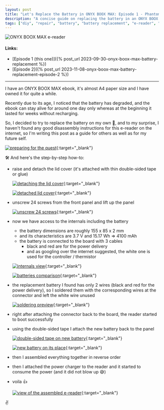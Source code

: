 ```yaml
---
layout: post
title: "Let's Replace the Battery in ONYX BOOX MAX: Episode 1 - Phantom Success"
description: "A concise guide on replacing the battery in an ONYX BOOX MAX e-book"
tags: ["diy", "repair", "battery", "battery replacement", "e-reader", "onyx boox", "onyx boox max"]
---
```


![ONYX BOOX MAX e-reader](/content/binary/img/posts/2023-09-30-onyx-boox-max-battery-replacement/onyx-boox-max-intro.webp)

#### Links:

- [Episode 1 (this one)]({% post_url 2023-09-30-onyx-boox-max-battery-replacement %})
- [Episode 2]({% post_url 2023-11-08-onyx-boox-max-battery-replacement-episode-2 %})

---

I have an ONYX BOOX MAX ebook, it's almost A4 paper size and I have owned it for quite a while.

Recently due to its age, I noticed that the battery has degraded, and the ebook can stay alive for around one day only whereas at the beginning it lasted for weeks without recharging.

So, I decided to try to replace the battery on my own :muscle:, and to my surprise, I haven't found any good disassembly instructions for this e-reader on the internet, so I'm writing this post as a guide for others as well as for my future self.

[![preparing for the quest](/content/binary/img/posts/2023-09-30-onyx-boox-max-battery-replacement/01.webp)](https://1drv.ms/i/s!AqP7CryK4Xu4gQmzmYBmisFFQp1B?e=2e0pMY){:target="_blank"}


:hammer_and_wrench: And here's the step-by-step how-to:

- raise and detach the lid cover (it's attached with thin double-sided tape or glue)

  [![detaching the lid cover](/content/binary/img/posts/2023-09-30-onyx-boox-max-battery-replacement/02.webp)](https://1drv.ms/i/s!AqP7CryK4Xu4gQpq0VBtgrF8zf-M?e=JIjANu){:target="_blank"}

  [![detached lid cover](/content/binary/img/posts/2023-09-30-onyx-boox-max-battery-replacement/03.webp)](https://1drv.ms/i/s!AqP7CryK4Xu4gQgfb5L8A8GuBQp4?e=gJlMBR){:target="_blank"}

- unscrew 24 screws from the front panel and lift up the panel

  [![unscrew 24 screws](/content/binary/img/posts/2023-09-30-onyx-boox-max-battery-replacement/04.webp)](https://1drv.ms/i/s!AqP7CryK4Xu4gQse6YPyva_a0Lt3?e=lwYupE){:target="_blank"}

- now we have access to the internals including the battery

   - the battery dimensions are roughly 155 x 85 x 2 mm
   - and its characteristics are 3.7 V and 15.17 Wh => 4100 mAh
   - the battery is connected to the board with 3 cables
     - black and red are for the power delivery
     - and as googling over the internet suggested, the white one is used for the controller / thermistor

   [![internals view](/content/binary/img/posts/2023-09-30-onyx-boox-max-battery-replacement/05.webp)](https://1drv.ms/i/s!AqP7CryK4Xu4gQ9UsPXFNV1ZBWhV?e=6xdOCV){:target="_blank"}

   [![batteries comparison](/content/binary/img/posts/2023-09-30-onyx-boox-max-battery-replacement/06.webp)](https://1drv.ms/i/s!AqP7CryK4Xu4gQzmAi_YwaGisDtq?e=OjcOqT){:target="_blank"}
   
- the replacement battery I found has only 2 wires (black and red for the power delivery), so I soldered them with the corresponding wires at the connector and left the white wire unused

  [![soldering preview](/content/binary/img/posts/2023-09-30-onyx-boox-max-battery-replacement/07.webp)](https://1drv.ms/i/s!AqP7CryK4Xu4gQ2zra_Kl7U04Kt9?e=p7aD1o){:target="_blank"}

- right after attaching the connector back to the board, the reader started to boot successfully

- using the double-sided tape I attach the new battery back to the panel

  [![double-sided tape on new battery](/content/binary/img/posts/2023-09-30-onyx-boox-max-battery-replacement/08.webp)](https://1drv.ms/i/s!AqP7CryK4Xu4gQ47aKm8UdTzNnLq?e=3ExCch){:target="_blank"}
  
  [![new battery on its place](/content/binary/img/posts/2023-09-30-onyx-boox-max-battery-replacement/09.webp)](https://1drv.ms/i/s!AqP7CryK4Xu4gRCsTVuWXEKuct9h?e=iX17dO){:target="_blank"}

- then I assembled everything together in reverse order

- then I attached the power charger to the reader and it started to consume the power (and it did not blow up :sweat_smile:)

- voila :+1:

  [![view of the assembled e-reader](/content/binary/img/posts/2023-09-30-onyx-boox-max-battery-replacement/10.webp)](https://1drv.ms/i/s!AqP7CryK4Xu4gRHL1Zfm2nGdfiHT?e=uJBClh){:target="_blank"}

:v:
